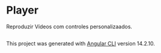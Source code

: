 # Player

Reproduzir Vídeos com controles personalizaados.


## 

This project was generated with [Angular CLI](https://github.com/angular/angular-cli) version 14.2.10.
